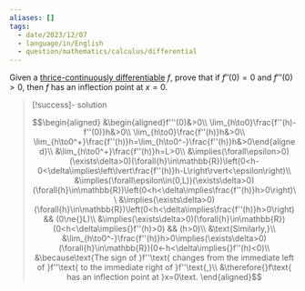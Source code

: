 ```yaml
---
aliases: []
tags:
  - date/2023/12/07
  - language/in/English
  - question/mathematics/calculus/differential
---
```


Given a [thrice-continuously differentiable](differentiable%20function.md) $f$, prove that if $f''(0)=0$ and $f'''(0)>0$, then $f$ has an inflection point at $x=0$.

> [!success]- solution
>
> $$\begin{aligned}
&\begin{aligned}f'''(0)&>0\\
\lim_{h\to0}\frac{f''(h)-f''(0)}h&>0\\
\lim_{h\to0}\frac{f''(h)}h&>0\\
\lim_{h\to0^+}\frac{f''(h)}h=\lim_{h\to0^-}\frac{f''(h)}h&>0\end{aligned}\\
&\lim_{h\to0^+}\frac{f''(h)}h=L>0\\
&\implies(\forall\epsilon>0)(\exists\delta>0)(\forall{h}\in\mathbb{R})\left(0<h-0<\delta\implies\left\lvert\frac{f''(h)}h-L\right\rvert<\epsilon\right)\\
&\implies(\forall\epsilon\in(0,L))(\exists\delta>0)(\forall{h}\in\mathbb{R})\left(0<h<\delta\implies\frac{f''(h)}h>0\right)\\
&\implies(\exists\delta>0)(\forall{h}\in\mathbb{R})\left(0<h<\delta\implies\frac{f''(h)}h>0\right) && (0\ne{}L)\\
&\implies(\exists\delta>0)(\forall{h}\in\mathbb{R})(0<h<\delta\implies{}f''(h)>0) && (h>0)\\
&\text{Similarly,}\\
&\lim_{h\to0^-}\frac{f''(h)}h>0\implies(\exists\delta>0)(\forall{h}\in\mathbb{R})(0<-h<\delta\implies{}f''(h)<0)\\
&\because\text{The sign of }f''\text{ changes from the immediate left of }f''\text{ to the immediate right of }f''\text{,}\\
&\therefore{}f\text{ has an inflection point at }x=0\text.
\end{aligned}$$
